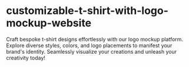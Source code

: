 # customizable-t-shirt-with-logo-mockup-website
Craft bespoke t-shirt designs effortlessly with our logo mockup platform. Explore diverse styles, colors, and logo placements to manifest your brand's identity. Seamlessly visualize your creations and unleash your creativity today!
